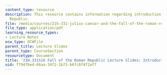 ```yaml
---
content_type: resource
description: This resource contains information regarding introduction of the Roman
  Republic.
file: /media/courses/21h-331-julius-caesar-and-the-fall-of-the-roman-republic-spring-2016/f7947bed66aa34721b73b6fc8f4f2af7_MIT21H_331S16_Introduction.pdf
file_type: application/pdf
learning_resource_types:
- Lecture Notes
ocw_type: OCWFile
parent_title: Lecture Slides
parent_type: CourseSection
resourcetype: Document
title: '21H.331S16 Fall of the Roman Republic Lecture Slides: Introduction'
uid: f7947bed-66aa-3472-1b73-b6fc8f4f2af7
---
```

